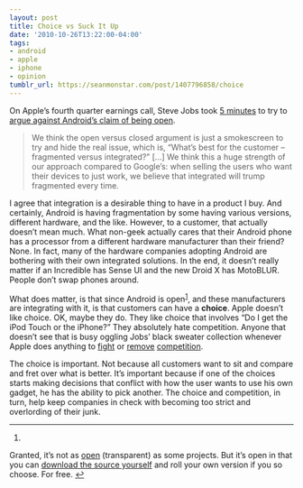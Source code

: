 ```yaml
---
layout: post
title: Choice vs Suck It Up
date: '2010-10-26T13:22:00-04:00'
tags:
- android
- apple
- iphone
- opinion
tumblr_url: https://seanmonstar.com/post/1407796858/choice
---
```

On Apple’s fourth quarter earnings call, Steve Jobs took [5 minutes](http://techcrunch.com/2010/10/18/steve-jobs-android-audio/) to try to [argue against Android’s claim of being open](http://www.macworld.com/article/154980/2010/10/jobs_transcript.html).

> We think the open versus closed argument is just a smokescreen to try and hide the real issue, which is, “What’s best for the customer – fragmented versus integrated?” […] We think this a huge strength of our approach compared to Google’s: when selling the users who want their devices to just work, we believe that integrated will trump fragmented every time.

I agree that integration is a desirable thing to have in a product I buy. And certainly, Android is having fragmentation by some having various versions, different hardware, and the like. However, to a customer, that actually doesn’t mean much. What non-geek actually cares that their Android phone has a processor from a different hardware manufacturer than their friend? None. In fact, many of the hardware companies adopting Android are bothering with their own integrated solutions. In the end, it doesn’t really matter if an Incredible has Sense UI and the new Droid X has MotoBLUR. People don’t swap phones around.

What does matter, is that since Android is open<sup id="fnref:1"><a href="#fn:1" class="footnote-ref" role="doc-noteref">1</a></sup>, and these manufacturers are integrating with it, is that customers can have a **choice**. Apple doesn’t like choice. OK, maybe they do. They like choice that involves “Do I get the iPod Touch or the iPhone?” They absolutely hate competition. Anyone that doesn’t see that is busy oggling Jobs’ black sweater collection whenever Apple does anything to [fight](http://daringfireball.net/2010/04/iphone_agreement_bans_flash_compiler) or [remove](http://blog.admob.com/2010/06/09/mobile-advertising-and-the-iphone/) [competition](http://androidandme.com/2010/06/news/apple-sues-htc-again-over-new-sense-ui-features/).

The choice is important. Not because all customers want to sit and compare and fret over what is better. It’s important because if one of the choices starts making decisions that conflict with how the user wants to use his own gadget, he has the ability to pick another. The choice and competition, in turn, help keep companies in check with becoming too strict and overlording of their junk.

* * *

1. 

Granted, it’s not as [open](http://joehewitt.com/post/android-and-open-source/) (transparent) as some projects. But it’s open in that you can [download the source yourself](http://twitter.com/#!/Arubin/status/27808662429) and roll your own version if you so choose. For free.&nbsp;[↩︎](#fnref:1)


